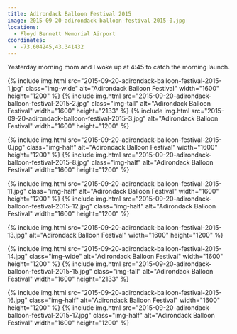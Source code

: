 ```yaml
---
title: Adirondack Balloon Festival 2015
image: 2015-09-20-adirondack-balloon-festival-2015-0.jpg
locations:
  - Floyd Bennett Memorial Airport
coordinates:
  - -73.604245,43.341432
---
```


Yesterday morning mom and I woke up at 4:45 to catch the morning launch.

<div class="photos">
{% include img.html src="2015-09-20-adirondack-balloon-festival-2015-1.jpg" class="img-wide" alt="Adirondack Balloon Festival" width="1600" height="1200" %}
{% include img.html src="2015-09-20-adirondack-balloon-festival-2015-2.jpg" class="img-tall" alt="Adirondack Balloon Festival" width="1600" height="2133" %}
{% include img.html src="2015-09-20-adirondack-balloon-festival-2015-3.jpg" alt="Adirondack Balloon Festival" width="1600" height="1200" %}

{% include img.html src="2015-09-20-adirondack-balloon-festival-2015-0.jpg" class="img-half" alt="Adirondack Balloon Festival" width="1600" height="1200" %}
{% include img.html src="2015-09-20-adirondack-balloon-festival-2015-8.jpg" class="img-half" alt="Adirondack Balloon Festival" width="1600" height="1200" %}

{% include img.html src="2015-09-20-adirondack-balloon-festival-2015-11.jpg" class="img-half" alt="Adirondack Balloon Festival" width="1600" height="1200" %}
{% include img.html src="2015-09-20-adirondack-balloon-festival-2015-12.jpg" class="img-half" alt="Adirondack Balloon Festival" width="1600" height="1200" %}

{% include img.html src="2015-09-20-adirondack-balloon-festival-2015-13.jpg" alt="Adirondack Balloon Festival" width="1600" height="1200" %}

{% include img.html src="2015-09-20-adirondack-balloon-festival-2015-14.jpg" class="img-wide" alt="Adirondack Balloon Festival" width="1600" height="1200" %}
{% include img.html src="2015-09-20-adirondack-balloon-festival-2015-15.jpg" class="img-tall" alt="Adirondack Balloon Festival" width="1600" height="2133" %}

{% include img.html src="2015-09-20-adirondack-balloon-festival-2015-16.jpg" class="img-half" alt="Adirondack Balloon Festival" width="1600" height="1200" %}
{% include img.html src="2015-09-20-adirondack-balloon-festival-2015-17.jpg" class="img-half" alt="Adirondack Balloon Festival" width="1600" height="1200" %}

</div>
